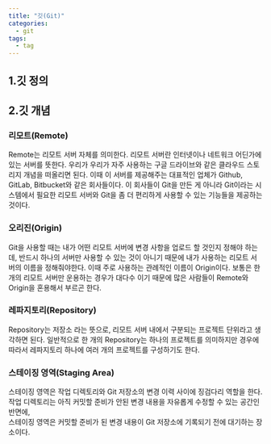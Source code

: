 ```yaml
---
title: "깃(Git)"
categories:
  - git
tags:
  - tag
---
```


## 1.깃 정의

## 2.깃 개념

### 리모트(Remote)
Remote는 리모트 서버 자체를 의미한다.
리모트 서버란 인터넷이나 네트워크 어딘가에 있는 서버를 뜻한다. 우리가 우리가 자주 사용하는 구글 드라이브와 같은 클라우드 스토리지 개념을 떠올리면 된다. 
이때 이 서버를 제공해주는 대표적인 업체가 Github, GitLab, Bitbucket와 같은 회사들이다.
이 회사들이 Git을 만든 게 아니라 Git이라는 시스템에서 필요한 리모트 서버와 Git을 좀 더 편리하게 사용할 수 있는 기능들을 제공하는 것이다.

### 오리진(Origin)
Git을 사용할 때는 내가 어떤 리모트 서버에 변경 사항을 업로드 할 것인지 정해야 하는데, 반드시 하나의 서버만 사용할 수 있는 것이 아니기 때문에 내가 사용하는 리모트 서버의 이름을 정해줘야한다. 이때 주로 사용하는 관례적인 이름이 Origin이다.
보통은 한개의 리모트 서버만 운용하는 경우가 대다수 이기 때문에 많은 사람들이 Remote와 Origin을 혼용해서 부르곤 한다.

### 레파지토리(Repository)
Repository는 저장소 라는 뜻으로, 리모트 서버 내에서 구분되는 프로젝트 단위라고 생각하면 된다.
일반적으로 한 개의 Repository는 하나의 프로젝트를 의미하지만 경우에 따라서 레파지토리 하나에 여러 개의 프로젝트를 구성하기도 한다.

### 스테이징 영역(Staging Area)
스테이징 영역은 작업 디렉토리와 Git 저장소의 변경 이력 사이에 징검다리 역할을 한다.  
작업 디렉토리는 아직 커밋할 준비가 안된 변경 내용을 자유롭게 수정할 수 있는 공간인 반면에,  
스테이징 영역은 커밋할 준비가 된 변경 내용이 Git 저장소에 기록되기 전에 대기하는 장소이다.
